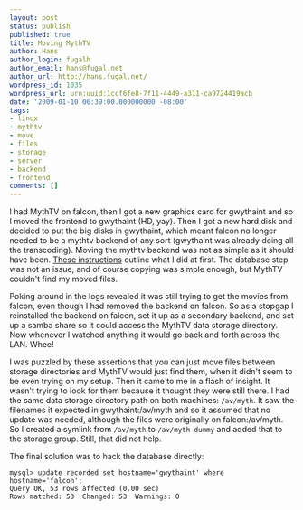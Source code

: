 ```yaml
---
layout: post
status: publish
published: true
title: Moving MythTV
author: Hans
author_login: fugalh
author_email: hans@fugal.net
author_url: http://hans.fugal.net/
wordpress_id: 1035
wordpress_url: urn:uuid:1ccf6fe8-7f11-4449-a311-ca9724419acb
date: '2009-01-10 06:39:00.000000000 -08:00'
tags:
- linux
- mythtv
- move
- files
- storage
- server
- backend
- frontend
comments: []
---
```

<p>I had MythTV on falcon, then I got a new graphics card for gwythaint and so I moved the frontend to gwythaint (HD, yay). Then I got a new hard disk and decided to put the big disks in gwythaint, which meant falcon no longer needed to be a mythtv backend of any sort (gwythaint was already doing all the transcoding). Moving the mythtv backend was not as simple as it should have been. <a href="http://www.mythpvr.com/mythtv/tips/migrate-recordings.html">These instructions</a> outline what I did at first. The database step was not an issue, and of course copying was simple enough, but MythTV couldn't find my moved files.</p>

<p>Poking around in the logs revealed it was still trying to get the movies from falcon, even though I had removed the backend on falcon. So as a stopgap I reinstalled the backend on falcon, set it up as a secondary backend, and set up a samba share so it could access the MythTV data storage directory. Now whenever I watched anything it would go back and forth across the LAN. Whee!</p>

<p>I was puzzled by these assertions that you can just move files between storage directories and MythTV would just find them, when it didn't seem to be even trying on my setup. Then it came to me in a flash of insight. It wasn't trying to look for them because it thought they were still there. I had the same data storage directory path on both machines: <code>/av/myth</code>. It saw the filenames it expected in gwythaint:/av/myth and so it assumed that no update was needed, although the files were originally on falcon:/av/myth. So I created a symlink from <code>/av/myth</code> to <code>/av/myth-dummy</code> and added that to the storage group. Still, that did not help. </p>

<p>The final solution was to hack the database directly:</p>

<pre><code>mysql&gt; update recorded set hostname='gwythaint' where hostname='falcon';
Query OK, 53 rows affected (0.00 sec)
Rows matched: 53  Changed: 53  Warnings: 0
</code></pre>
